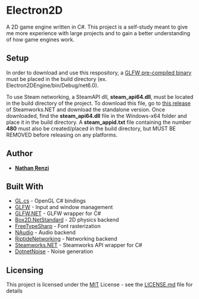 # Electron2D

A 2D game engine written in C#. This project is a self-study meant to give me more experience with large projects and to gain a better understanding of how game engines work.

## Setup

In order to download and use this respository, a [GLFW pre-compiled binary](https://www.glfw.org/download) must be placed in the build directory (ex. Electron2DEngine/bin/Debug/net6.0).

To use Steam networking, a SteamAPI dll, **steam_api64.dll**, must be located in the build directory of the project. To download this file, go to [this release](https://github.com/rlabrecque/Steamworks.NET/releases/tag/2024.8.0) of Steamworks.NET and download the standalone version. Once downloaded, find the **steam_api64.dll** file in the Windows-x64 folder and place it in the build directory. A **steam_appid.txt** file containing the number **480** must also be created/placed in the build directory, but MUST BE REMOVED before releasing on any platforms.

## Author

  - [**Nathan Renzi**](https://github.com/nathanrenzi)

## Built With

  - [GL.cs](https://gist.githubusercontent.com/dcronqvist/8e0c594532748e8fc21133ac6e3e8514/raw/89a0bcbdbd9692790f95fd60143980482a12d817/GL.cs) - OpenGL C# bindings
  - [GLFW](https://www.glfw.org/) - Input and window management
  - [GLFW.NET](https://github.com/ForeverZer0/glfw-net) - GLFW wrapper for C#
  - [Box2D.NetStandard](https://github.com/codingben/box2d-netstandard/tree/v2.4) - 2D physics backend
  - [FreeTypeSharp](https://github.com/ryancheung/FreeTypeSharp) - Font rasterization
  - [NAudio](https://github.com/naudio/NAudio) - Audio backend
  - [RiptideNetworking](https://github.com/RiptideNetworking/Riptide) - Networking backend
  - [Steamworks.NET](https://steamworks.github.io/) - Steamworks API wrapper for C#
  - [DotnetNoise](https://github.com/cmsommer/DotnetNoise) - Noise generation

## Licensing

This project is licensed under the [MIT](LICENSE.md) License - see the [LICENSE.md](LICENSE.md) file
for details
